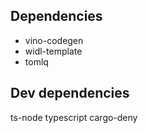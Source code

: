 ## Dependencies

- vino-codegen
- widl-template
- tomlq

## Dev dependencies

ts-node
typescript
cargo-deny

